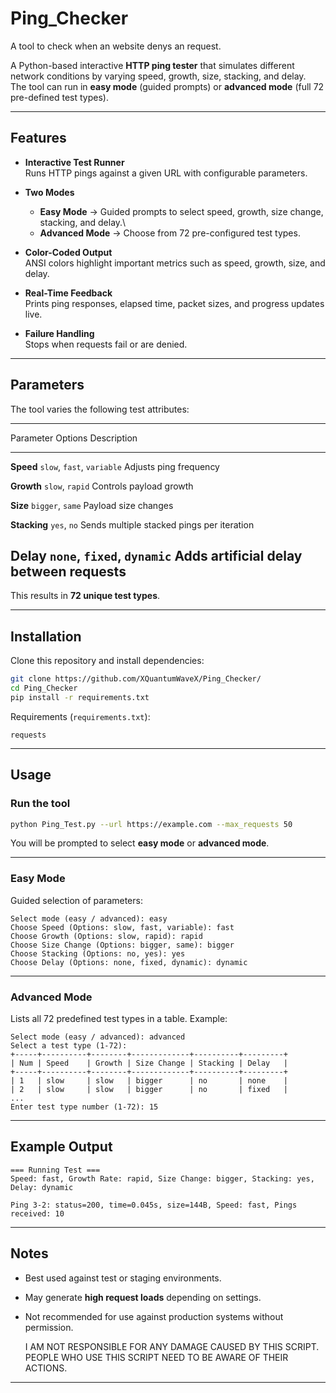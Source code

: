 # Ping_Checker
A tool to check when an website denys an request.

A Python-based interactive **HTTP ping tester** that simulates different
network conditions by varying speed, growth, size, stacking, and delay.\
The tool can run in **easy mode** (guided prompts) or **advanced mode**
(full 72 pre-defined test types).

------------------------------------------------------------------------

## Features

-   **Interactive Test Runner**\
    Runs HTTP pings against a given URL with configurable parameters.

-   **Two Modes**

    -   **Easy Mode** → Guided prompts to select speed, growth, size
        change, stacking, and delay.\
    -   **Advanced Mode** → Choose from 72 pre-configured test types.

-   **Color-Coded Output**\
    ANSI colors highlight important metrics such as speed, growth, size,
    and delay.

-   **Real-Time Feedback**\
    Prints ping responses, elapsed time, packet sizes, and progress
    updates live.

-   **Failure Handling**\
    Stops when requests fail or are denied.

------------------------------------------------------------------------

## Parameters

The tool varies the following test attributes:

  ------------------------------------------------------------------------
  Parameter      Options                                    Description
  -------------- ------------------------------------------ --------------
  **Speed**      `slow`, `fast`, `variable`                 Adjusts ping
                                                            frequency

  **Growth**     `slow`, `rapid`                            Controls
                                                            payload growth

  **Size**       `bigger`, `same`                           Payload size
                                                            changes

  **Stacking**   `yes`, `no`                                Sends multiple
                                                            stacked pings
                                                            per iteration

  **Delay**      `none`, `fixed`, `dynamic`                 Adds
                                                            artificial
                                                            delay between
                                                            requests
  ------------------------------------------------------------------------

This results in **72 unique test types**.

------------------------------------------------------------------------

## Installation

Clone this repository and install dependencies:

``` bash
git clone https://github.com/XQuantumWaveX/Ping_Checker/
cd Ping_Checker
pip install -r requirements.txt
```

Requirements (`requirements.txt`):

    requests

------------------------------------------------------------------------

## Usage

### Run the tool

``` bash
python Ping_Test.py --url https://example.com --max_requests 50
```

You will be prompted to select **easy mode** or **advanced mode**.

------------------------------------------------------------------------

### Easy Mode

Guided selection of parameters:

    Select mode (easy / advanced): easy
    Choose Speed (Options: slow, fast, variable): fast
    Choose Growth (Options: slow, rapid): rapid
    Choose Size Change (Options: bigger, same): bigger
    Choose Stacking (Options: no, yes): yes
    Choose Delay (Options: none, fixed, dynamic): dynamic

------------------------------------------------------------------------

### Advanced Mode

Lists all 72 predefined test types in a table. Example:

    Select mode (easy / advanced): advanced
    Select a test type (1-72):
    +-----+----------+--------+-------------+----------+---------+
    | Num | Speed    | Growth | Size Change | Stacking | Delay   |
    +-----+----------+--------+-------------+----------+---------+
    | 1   | slow     | slow   | bigger      | no       | none    |
    | 2   | slow     | slow   | bigger      | no       | fixed   |
    ...
    Enter test type number (1-72): 15

------------------------------------------------------------------------

## Example Output

    === Running Test ===
    Speed: fast, Growth Rate: rapid, Size Change: bigger, Stacking: yes, Delay: dynamic

    Ping 3-2: status=200, time=0.045s, size=144B, Speed: fast, Pings received: 10

------------------------------------------------------------------------

## Notes

-   Best used against test or staging environments.
-   May generate **high request loads** depending on settings.
-   Not recommended for use against production systems without
    permission.

    I AM NOT RESPONSIBLE FOR ANY DAMAGE CAUSED BY THIS SCRIPT. PEOPLE WHO USE THIS SCRIPT NEED TO BE AWARE OF THEIR ACTIONS.

------------------------------------------------------------------------
